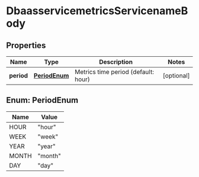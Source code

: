 # DbaasservicemetricsServicenameBody

## Properties
Name | Type | Description | Notes
------------ | ------------- | ------------- | -------------
**period** | [**PeriodEnum**](#PeriodEnum) | Metrics time period (default: hour) |  [optional]

<a name="PeriodEnum"></a>
## Enum: PeriodEnum
Name | Value
---- | -----
HOUR | &quot;hour&quot;
WEEK | &quot;week&quot;
YEAR | &quot;year&quot;
MONTH | &quot;month&quot;
DAY | &quot;day&quot;
